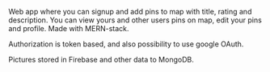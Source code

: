 Web app where you can signup and add pins to map with title, rating and description. You can view yours and other users pins on map, edit your pins and profile.
Made with MERN-stack.

Authorization is token based, and also possibility to use google OAuth.

Pictures stored in Firebase and other data to MongoDB.
